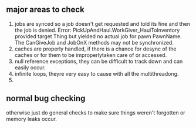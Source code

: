## major areas to check
1. jobs are synced so a job doesn't get requested and told its fine and then the job is denied. Error: PickUpAndHaul.WorkGiver_HaulToInventory provided target Thing but yielded no actual job for pawn PawnName. The CanGiveJob and JobOnX methods may not be synchronized.
2. caches are properly handled, if there is a chance for desync of the caches or for them to be improperlytaken care of or accessed.
3. null reference exceptions, they can be difficult to track down and can easily occur.
4. infinite loops, theyre very easy to cause with all the multithreadong.
5. 
## normal bug checking
otherwise just do general checks to make sure things weren't forgotten or memory leaks occur.

